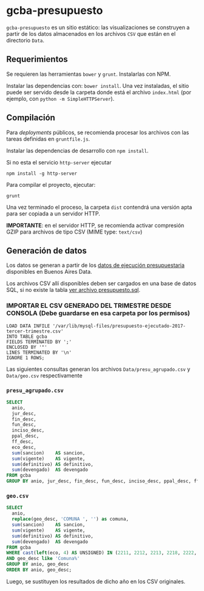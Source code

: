 # gcba-presupuesto

`gcba-presupuesto` es un sitio estático: las visualizaciones se
construyen a partir de los datos almacenados en los archivos `CSV` que
están en el directorio `Data`.

## Requerimientos

Se requieren las herramientas `bower` y `grunt`. Instalarlas con NPM.

Instalar las dependencias con: `bower install`. Una vez instaladas, el
sitio puede ser servido desde la carpeta donde está el archivo
`index.html` (por ejemplo, con `python -m SimpleHTTPServer`).

## Compilación

Para *deployments* públicos, se recomienda procesar los archivos con
las tareas definidas en `gruntfile.js`. 

Instalar las dependencias de desarrollo con `npm install`.

Si no esta el servicio `http-server` ejecutar

```
npm install -g http-server
```

Para compilar el proyecto, ejecutar:

```
grunt
```

Una vez terminado el proceso, la carpeta `dist` contendrá una versión
apta para ser copiada a un servidor HTTP.

**IMPORTANTE**: en el servidor HTTP, se recomienda activar compresión
GZIP para archivos de tipo CSV (MIME type: `text/csv`)

## Generación de datos

Los datos se generan a partir de los
[datos de ejecución presupuestaria](http://data.buenosaires.gob.ar/dataset/presupuesto-ejecutado)
disponibles en Buenos Aires Data.

Los archivos CSV allí disponibles deben ser cargados en una base de
datos SQL, si no existe la tabla [ver archivo presupuesto.sql](Data/presupuesto.sql). 

### IMPORTAR EL CSV GENERADO DEL TRIMESTRE DESDE CONSOLA (Debe guardarse en esa carpeta por los permisos)
```
LOAD DATA INFILE '/var/lib/mysql-files/presupuesto-ejecutado-2017-tercer-trimestre.csv'
INTO TABLE gcba
FIELDS TERMINATED BY ';' 
ENCLOSED BY '"'
LINES TERMINATED BY '\n'
IGNORE 1 ROWS;
```
Las siguientes consultas generan los archivos `Data/presu_agrupado.csv` y `Data/geo.csv` respectivamente

### `presu_agrupado.csv`

``` sql
SELECT
  anio,
  jur_desc,
  fin_desc,
  fun_desc,
  inciso_desc,
  ppal_desc,
  ff_desc,
  eco_desc,
  sum(sancion)    AS sancion,
  sum(vigente)    AS vigente,
  sum(definitivo) AS definitivo,
  sum(devengado)  AS devengado
FROM gcba
GROUP BY anio, jur_desc, fin_desc, fun_desc, inciso_desc, ppal_desc, ff_desc, eco_desc
```

### `geo.csv`

``` sql
SELECT
  anio,
  replace(geo_desc, 'COMUNA ', '') as comuna,
  sum(sancion)    AS sancion,
  sum(vigente)    AS vigente,
  sum(definitivo) AS definitivo,
  sum(devengado)  AS devengado
FROM gcba
WHERE cast(left(eco, 4) AS UNSIGNED) IN (2211, 2212, 2213, 2218, 2222, 2223, 2224, 2225, 2226, 2231, 2233, 2241, 2242, 2243, 2244)
AND geo_desc like 'Comuna%'
GROUP BY anio, geo_desc
ORDER BY anio, geo_desc;
```
Luego, se sustituyen los resultados de dicho año en los CSV originales.
